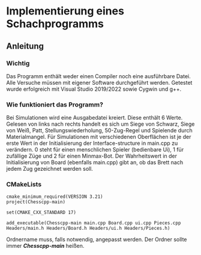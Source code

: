 # Implementierung eines Schachprogramms
## Anleitung
### Wichtig
Das Programm enthält weder einen Compiler noch eine ausführbare Datei. 
Alle Versuche müssen mit eigener Software durchgeführt werden.
Getestet wurde erfolgreich mit Visual Studio 2019/2022 sowie Cygwin und g++.

### Wie funktioniert das Programm?
Bei Simulationen wird eine Ausgabedatei kreiert. 
Diese enthält 6 Werte. 
Gelesen von links nach rechts handelt es sich um Siege von Schwarz, Siege von Weiß, Patt, Stellungswiederholung, 50-Zug-Regel und Spielende durch Materialmangel. 
Für Simulationen mit verschiedenen Oberflächen ist je der erste Wert in der Initialisierung der Interface-structure in main.cpp zu verändern. 
0 steht für einen menschlichen Spieler (bedienbare Ui), 1 für zufällige Züge und 2 für einen Minmax-Bot. 
Der Wahrheitswert in der Initialisierung von Board (ebenfalls main.cpp) gibt an, ob das Brett nach jedem Zug gezeichnet werden soll.

### CMakeLists
```
cmake_minimum_required(VERSION 3.21)
project(Chesscpp-main)

set(CMAKE_CXX_STANDARD 17)

add_executable(Chesscpp-main main.cpp Board.cpp ui.cpp Pieces.cpp Headers/main.h Headers/Board.h Headers/ui.h Headers/Pieces.h)
```

Ordnername muss, falls notwendig, angepasst werden. Der Ordner sollte immer ***Chesscpp-main*** heißen.
